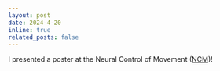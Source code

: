 ```yaml
---
layout: post
date: 2024-4-20
inline: true
related_posts: false
---
```

I presented a poster at the Neural Control of Movement (<a href="https://ncm-society.org/">NCM</a>)!

